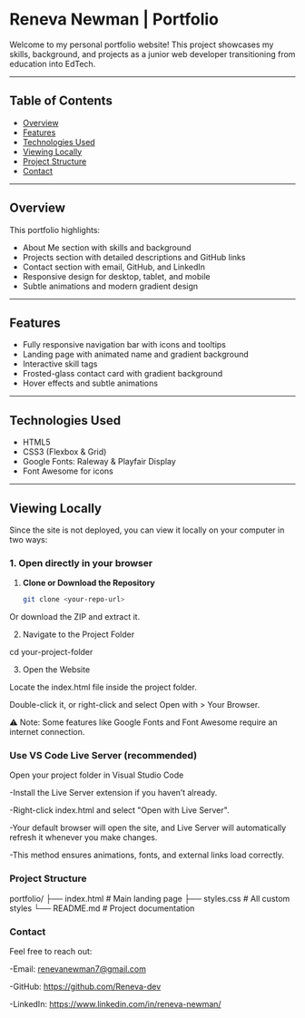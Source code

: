 # Reneva Newman | Portfolio

Welcome to my personal portfolio website! This project showcases my skills, background, and projects as a junior web developer transitioning from education into EdTech.

---

## Table of Contents

- [Overview](#overview)  
- [Features](#features)  
- [Technologies Used](#technologies-used)  
- [Viewing Locally](#viewing-locally)  
- [Project Structure](#project-structure)  
- [Contact](#contact)  

---

## Overview

This portfolio highlights:

- About Me section with skills and background  
- Projects section with detailed descriptions and GitHub links  
- Contact section with email, GitHub, and LinkedIn  
- Responsive design for desktop, tablet, and mobile  
- Subtle animations and modern gradient design  

---

## Features

- Fully responsive navigation bar with icons and tooltips  
- Landing page with animated name and gradient background  
- Interactive skill tags  
- Frosted-glass contact card with gradient background  
- Hover effects and subtle animations  

---

## Technologies Used

- HTML5  
- CSS3 (Flexbox & Grid)  
- Google Fonts: Raleway & Playfair Display  
- Font Awesome for icons  

---

## Viewing Locally

Since the site is not deployed, you can view it locally on your computer in two ways:

### 1. Open directly in your browser

1. **Clone or Download the Repository**
   ```bash
   git clone <your-repo-url>

 Or download the ZIP and extract it.


2. Navigate to the Project Folder

cd your-project-folder


3. Open the Website

Locate the index.html file inside the project folder.

Double-click it, or right-click and select Open with > Your Browser.

⚠️ Note: Some features like Google Fonts and Font Awesome require an internet connection.

### Use VS Code Live Server (recommended)

Open your project folder in Visual Studio Code

-Install the Live Server extension if you haven’t already.

-Right-click index.html and select "Open with Live Server".

-Your default browser will open the site, and Live Server will automatically refresh it whenever you make changes.

-This method ensures animations, fonts, and external links load correctly.

### Project Structure
portfolio/
├── index.html          # Main landing page
├── styles.css          # All custom styles
└── README.md           # Project documentation

### Contact

Feel free to reach out:

-Email: renevanewman7@gmail.com

-GitHub: https://github.com/Reneva-dev

-LinkedIn: https://www.linkedin.com/in/reneva-newman/ 
 
